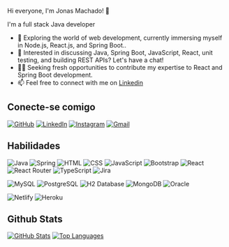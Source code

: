 Hi everyone, I'm Jonas Machado! 👋

I'm a full stack Java developer

- 🌱 Exploring the world of web development, currently immersing myself in Node.js, React.js, and Spring Boot..
- 💬 Interested in discussing Java, Spring Boot, JavaScript, React, unit testing, and building REST APIs? Let's have a chat!
- 🧑‍💻 Seeking fresh opportunities to contribute my expertise to React and Spring Boot development.
- 📫 Feel free to connect with me on <a href="https://www.linkedin.com/in/jonas-machados">Linkedin</a>

## Conecte-se comigo

[![GitHub](https://img.icons8.com/bubbles/50/000000/github.png)](https://github.com/jonasmachados)
[![LinkedIn](https://img.icons8.com/bubbles/50/000000/linkedin.png)](https://www.linkedin.com/in/jonas-machados/)
[![Instagram](https://img.icons8.com/bubbles/50/000000/instagram.png)](https://www.instagram.com/jonasmachado01)
[![Gmail](https://img.icons8.com/bubbles/50/000000/gmailhttps://img.icons8.com/bubbles/50/000000/gmail)](mailto:jonasmachado.ti@gmail.com)

## Habilidades

![Java](https://img.shields.io/badge/Java-%23F7DF1E.svg?style=for-the-badge&color=F7DF1E)
![Spring](https://img.shields.io/badge/Spring-6DB33F?style=for-the-badge&logo=spring&logoColor=white)
![HTML](https://img.shields.io/badge/HTML-%23F7DF1E.svg?style=for-the-badge&color=E34F26)
![CSS](https://img.shields.io/badge/css-%23F7DF1E.svg?style=for-the-badge&color=5BA8EE)
![JavaScript](https://img.shields.io/badge/JavaScript-%23F7DF1E.svg?style=for-the-badge&color=F7DF1E)
![Bootstrap](https://img.shields.io/badge/Bootstrap-%23F7DF1E.svg?style=for-the-badge&color=7044A3)
![React](https://img.shields.io/badge/React-20232A?style=for-the-badge&logo=react&logoColor=61DAFB)
![React Router](https://img.shields.io/badge/React_Router-CA4245?style=for-the-badge&logo=react-router&logoColor=white)
![TypeScript](https://img.shields.io/badge/TypeScript-007ACC?style=for-the-badge&logo=typescript&logoColor=white)
![Jira](https://img.shields.io/badge/Jira-0052CC?style=for-the-badge&logo=Jira&logoColor=white)

![MySQL](https://img.shields.io/badge/MySQL-005C84?style=for-the-badge&logo=mysql&logoColor=white)
![PostgreSQL](https://img.shields.io/badge/PostgreSQL-316192?style=for-the-badge&logo=postgresql&logoColor=white)
![H2 Database](https://img.shields.io/badge/H2%20Database-00447C?style=for-the-badge&logo=h2&logoColor=white)
![MongoDB](https://img.shields.io/badge/MongoDB-4EA94B?style=for-the-badge&logo=mongodb&logoColor=white)
![Oracle](https://img.shields.io/badge/Oracle-F80000?style=for-the-badge&logo=Oracle&logoColor=white)

![Netlify](https://img.shields.io/badge/Netlify-00C7B7?style=for-the-badge&logo=netlify&logoColor=white)
![Heroku](https://img.shields.io/badge/Heroku-430098?style=for-the-badge&logo=heroku&logoColor=white)


## Github Stats

[![GitHub Stats](https://github-readme-stats-sigma-five.vercel.app/api?username=jonasmachados&repo=jonasmachados_border=true&show_icons=true&include_all_commits=true&count_private=true&line_height=21&text_color=000&icon_color=000&bg_color=0,ea6161,ffc64d,fffc4d,52fa5a&theme=graywhite)](https://github.com/jonasmachados)
[![Top Languages](https://github-readme-stats-sigma-five.vercel.app/api/top-langs/?username=jonasmachados&repo=jonasmachados_border=true&layout=compact&langs_count=7&exclude_repo=comp426,Redventures-Movie-Quotes&text_color=000&icon_color=fff&bg_color=0,52fa5a,4dfcff,c64dff&theme=graywhite)](https://github.com/jonasmachados)

